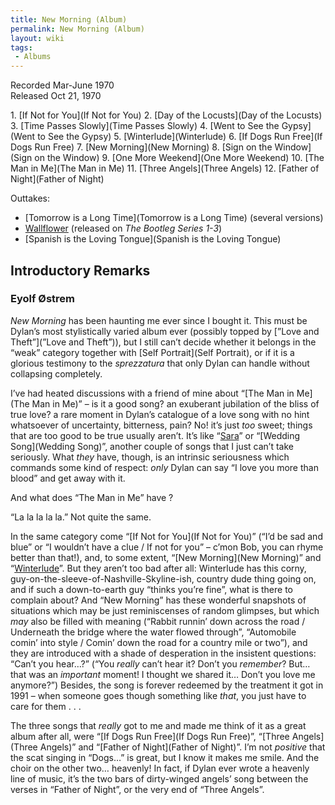 ```yaml
---
title: New Morning (Album)
permalink: New Morning (Album)
layout: wiki
tags:
 - Albums
---
```


Recorded Mar-June 1970  
Released Oct 21, 1970

<div id="songs">
1.  [If Not for You](If Not for You)
2.  [Day of the Locusts](Day of the Locusts)
3.  [Time Passes Slowly](Time Passes Slowly)
4.  [Went to See the Gypsy](Went to See the Gypsy)
5.  [Winterlude](Winterlude)
6.  [If Dogs Run Free](If Dogs Run Free)
7.  [New Morning](New Morning)
8.  [Sign on the Window](Sign on the Window)
9.  [One More Weekend](One More Weekend)
10. [The Man in Me](The Man in Me)
11. [Three Angels](Three Angels)
12. [Father of Night](Father of Night)

Outtakes:

-   [Tomorrow is a Long Time](Tomorrow is a Long Time)
    (several versions)
-   [Wallflower](Wallflower) (released on <em>The Bootleg
    Series 1-3</em>)
-   [Spanish is the Loving
    Tongue](Spanish is the Loving Tongue)

</div>
<div id="intro">
<h2>
Introductory Remarks

</h2>
<h3>
Eyolf Østrem

</h3>
<em>New Morning </em>has been haunting me ever since I bought it. This
must be Dylan’s most stylistically varied album ever (possibly topped by
[”Love and Theft”](”Love and Theft”)), but I still can’t
decide whether it belongs in the “weak” category together with [Self
Portrait](Self Portrait), or if it is a glorious testimony to
the <em>sprezzatura</em> that only Dylan can handle without collapsing
completely.

I’ve had heated discussions with a friend of mine about “[The Man in
Me](The Man in Me)” – is it a good song? an exuberant
jubilation of the bliss of true love? a rare moment in Dylan’s catalogue
of a love song with no hint whatsoever of uncertainty, bitterness, pain?
No! it’s just <em>too</em> sweet; things that are too good to be true
usually aren’t. It’s like “[Sara](Sara)” or “[Wedding
Song](Wedding Song)”, another couple of songs that I just
can’t take seriously. What <em>they</em> have, though, is an intrinsic
seriousness which commands some kind of respect: <em>only </em>Dylan can
say “I love you more than blood” and get away with it.

And what does “The Man in Me” have ?

“La la la la la.” Not quite the same.

In the same category come “[If Not for You](If Not for You)”
(“I’d be sad and blue” or “I wouldn’t have a clue / If not for you” –
c’mon Bob, you can rhyme better than that!), and, to some extent, “[New
Morning](New Morning)” and
“[Winterlude](Winterlude)”. But they aren’t too bad after
all: Winterlude has this corny,
guy-on-the-sleeve-of-Nashville-Skyline-ish, country dude thing going on,
and if such a down-to-earth guy “thinks you’re fine”, what is there to
complain about? And “New Morning” has these wonderful snapshots of
situations which may be just reminiscenses of random glimpses, but which
<em>may </em>also be filled with meaning (“Rabbit runnin’ down across
the road / Underneath the bridge where the water flowed through”,
“Automobile comin’ into style / Comin’ down the road for a country mile
or two”), and they are introduced with a shade of desperation in the
insistent questions: “Can’t you hear…?” (“You <em>really</em> can’t hear
it? Don’t you <em>remember</em>? But… that was an <em>important
</em>moment! I thought we shared it… Don’t you love me anymore?”)
Besides, the song is forever redeemed by the treatment it got in 1991 –
when someone goes though something like <em>that</em>, you just have to
care for them . . .

The three songs that <em>really</em> got to me and made me think of it
as a great album after all, were “[If Dogs Run
Free](If Dogs Run Free)”, “[Three
Angels](Three Angels)” and “[Father of
Night](Father of Night)”. I’m not <em>positive</em> that the
scat singing in “Dogs…” is great, but I know it makes me smile. And the
choir on the other two… heavenly! In fact, if Dylan ever wrote a
heavenly line of music, it’s the two bars of dirty-winged angels’ song
between the verses in “Father of Night”, or the very end of “Three
Angels”.

</div>

